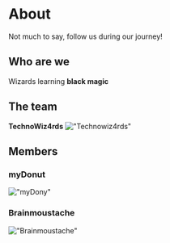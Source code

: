 # About
Not much to say, follow us during our journey!

## Who are we
Wizards learning **black magic**

## The team
**TechnoWiz4rds**
!["Technowiz4rds"](/img/logo.png)

## Members
### myDonut 
!["myDony"](/img/donut.png)

### Brainmoustache
!["Brainmoustache"](/img/moustache.png)

